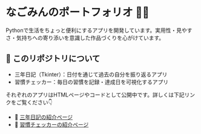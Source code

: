 # なごみんのポートフォリオ 🧑‍💻

Pythonで生活をちょっと便利にするアプリを開発しています。実用性・見やすさ・気持ちへの寄り添いを意識した作品づくりを心がけています。

## 📂 このリポジトリについて

- 三年日記（Tkinter）：日付を通じて過去の自分を振り返るアプリ  
- 習慣チェッカー：毎日の習慣を記録・達成日を可視化するアプリ  

それぞれのアプリはHTMLページやコードとして公開中です。詳しくは下記リンクをご覧ください👇

- 🔗 [三年日記の紹介ページ](./index.html)
- 🔗 [習慣チェッカーの紹介ページ](./habit.html)
